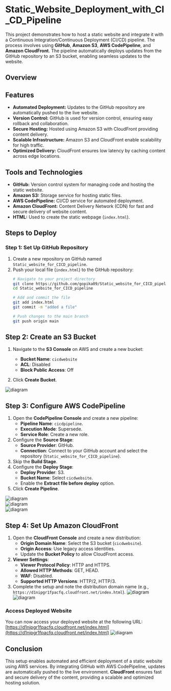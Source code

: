# Static_Website_Deployment_with_CI_CD_Pipeline


This project demonstrates how to host a static website and integrate it with a Continuous Integration/Continuous Deployment (CI/CD) pipeline. The process involves using **GitHub**, **Amazon S3**, **AWS CodePipeline**, and **Amazon CloudFront**. The pipeline automatically deploys updates from the GitHub repository to an S3 bucket, enabling seamless updates to the website.

## **Overview**


## **Features**

- **Automated Deployment:** Updates to the GitHub repository are automatically pushed to the live website.
- **Version Control:** GitHub is used for version control, ensuring easy rollback and collaboration.
- **Secure Hosting:** Hosted using Amazon S3 with CloudFront providing content delivery.
- **Scalable Infrastructure:** Amazon S3 and CloudFront enable scalability for high traffic.
- **Optimized Delivery:** CloudFront ensures low latency by caching content across edge locations.



## **Tools and Technologies**

- **GitHub:** Version control system for managing code and hosting the static website.
- **Amazon S3:** Storage service for hosting static files.
- **AWS CodePipeline:** CI/CD service for automated deployment.
- **Amazon CloudFront:** Content Delivery Network (CDN) for fast and secure delivery of website content.
- **HTML:** Used to create the static webpage (`index.html`).



## **Steps to Deploy**  

### **Step 1: Set Up GitHub Repository**  

1. Create a new repository on GitHub named `Static_website_for_CICD_pipeline`.  
2. Push your local file (`index.html`) to the GitHub repository:  
   ```bash
   # Navigate to your project directory
   git clone https://github.com/gopika09/Static_website_for_CICD_pipeline.git
   cd Static_website_for_CICD_pipeline

   # Add and commit the file
   git add index.html
   git commit -m "added a file"

   # Push changes to the main branch
   git push origin main

## Step 2: Create an S3 Bucket

1. Navigate to the **S3 Console** on AWS and create a new bucket:
    - **Bucket Name**: `cicdwebsite`
    - **ACL**: Disabled
    - **Block Public Access**: Off

2. Click **Create Bucket**.

![diagram](https://github.com/gopika09/Static_Website_Deployment_with_CI_CD_Pipeline/blob/main/S3.png)   



## Step 3: Configure AWS CodePipeline

1. Open the **CodePipeline Console** and create a new pipeline:
    - **Pipeline Name**: `cicdpipeline`.
    - **Execution Mode**: Supersede.
    - **Service Role**: Create a new role.
2. Configure the **Source Stage**:
    - **Source Provider**: GitHub.
    - **Connection**: Connect to your GitHub account and select the repository (`Static_website_for_CICD_pipeline`).
3. Skip the **Build Stage**.
4. Configure the **Deploy Stage**:
    - **Deploy Provider**: S3.
    - **Bucket Name**: Select `cicdwebsite`.
    - Enable the **Extract file before deploy** option.
5. Click **Create Pipeline**.

![diagram](https://github.com/gopika09/Static_Website_Deployment_with_CI_CD_Pipeline/blob/main/codepipeline.png)  
![diagram](https://github.com/gopika09/Static_Website_Deployment_with_CI_CD_Pipeline/blob/main/Source.png)  
![diagram](https://github.com/gopika09/Static_Website_Deployment_with_CI_CD_Pipeline/blob/main/deploy.png)  



## Step 4: Set Up Amazon CloudFront

1. Open the **CloudFront Console** and create a new distribution:
    - **Origin Domain Name**: Select the S3 bucket (`cicdwebsite`).
    - **Origin Access**: Use legacy access identities.
    - Update the **Bucket Policy** to allow CloudFront access.
2. **Viewer Settings**:
    - **Viewer Protocol Policy**: HTTP and HTTPS.
    - **Allowed HTTP Methods**: GET, HEAD.
    - **WAF**: Disabled.
    - **Supported HTTP Versions**: HTTP/2, HTTP/3.
3. Complete the setup and note the distribution domain name (e.g., `https://d1nipgr1fpacfq.cloudfront.net/index.html`).
![diagram](https://github.com/gopika09/Static_Website_Deployment_with_CI_CD_Pipeline/blob/main/CF.png)
![diagram](https://github.com/gopika09/Static_Website_Deployment_with_CI_CD_Pipeline/blob/main/OAI.png)



### Access Deployed Website

You can now access your deployed website at the following URL:  
[https://d1nipgr1fpacfq.cloudfront.net/index.html](https://d1nipgr1fpacfq.cloudfront.net/index.html)
![diagram](https://github.com/gopika09/Static_Website_Deployment_with_CI_CD_Pipeline/blob/main/website.png)



## Conclusion

This setup enables automated and efficient deployment of a static website using AWS services. By integrating GitHub with AWS CodePipeline, updates are automatically pushed to the live environment. **CloudFront** ensures fast and secure delivery of the content, providing a scalable and optimized hosting solution.


